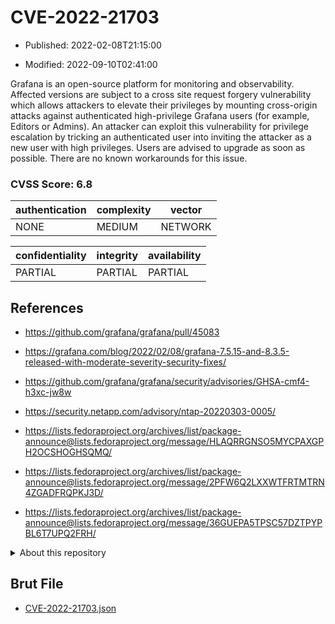 # CVE-2022-21703

- Published: 2022-02-08T21:15:00

- Modified: 2022-09-10T02:41:00

Grafana is an open-source platform for monitoring and observability. Affected versions are subject to a cross site request forgery vulnerability which allows attackers to elevate their privileges by mounting cross-origin attacks against authenticated high-privilege Grafana users (for example, Editors or Admins). An attacker can exploit this vulnerability for privilege escalation by tricking an authenticated user into inviting the attacker as a new user with high privileges. Users are advised to upgrade as soon as possible. There are no known workarounds for this issue.

### CVSS Score: **6.8**

| authentication | complexity | vector |
| --- | --- | --- |
| NONE | MEDIUM | NETWORK |

| confidentiality | integrity | availability |
| --- | --- | --- |
| PARTIAL | PARTIAL | PARTIAL |

## References

* https://github.com/grafana/grafana/pull/45083

* https://grafana.com/blog/2022/02/08/grafana-7.5.15-and-8.3.5-released-with-moderate-severity-security-fixes/

* https://github.com/grafana/grafana/security/advisories/GHSA-cmf4-h3xc-jw8w

* https://security.netapp.com/advisory/ntap-20220303-0005/

* https://lists.fedoraproject.org/archives/list/package-announce@lists.fedoraproject.org/message/HLAQRRGNSO5MYCPAXGPH2OCSHOGHSQMQ/

* https://lists.fedoraproject.org/archives/list/package-announce@lists.fedoraproject.org/message/2PFW6Q2LXXWTFRTMTRN4ZGADFRQPKJ3D/

* https://lists.fedoraproject.org/archives/list/package-announce@lists.fedoraproject.org/message/36GUEPA5TPSC57DZTPYPBL6T7UPQ2FRH/

<details>
<summary>About this repository</summary> 

  This repository is part of the project [Live Hack CVE](https://github.com/Live-Hack-CVE). Main website can be found [www.live-hack.org](https://www.live-hack.org) 
  
  Made by [Sn0wAlice](https://github.com/Sn0wAlice) for the people that care about security and need to have a feed of the latest CVEs. Hope you enjoy it, don't forget to star the repo and follow me on [Twitter](https://twitter.com/Sn0wAlice) and [Github](https://github.com/Sn0wAlice). And that is my [personnal website](https://www.alice-snow.me/)

  - [Home Page](https://github.com/Live-Hack-CVE)
  - [Framework](https://github.com/Live-Hack-CVE/cve-framework)
  - [CVE database](https://github.com/Live-Hack-CVE/full_database)
  - [Changelog](https://github.com/Live-Hack-CVE/Changelog)
</details>

## Brut File

* [CVE-2022-21703.json](https://raw.githubusercontent.com/Live-Hack-CVE/full_database/main/cves/2022/CVE-2022-21703.json)


